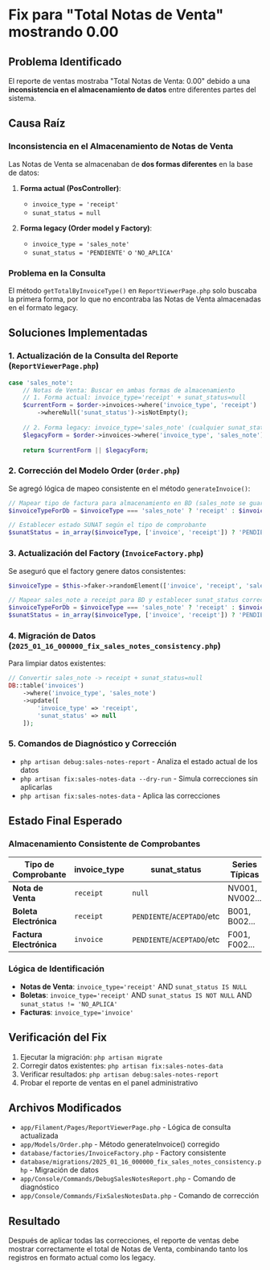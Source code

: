 # Fix para "Total Notas de Venta" mostrando 0.00

## Problema Identificado

El reporte de ventas mostraba "Total Notas de Venta: 0.00" debido a una **inconsistencia en el almacenamiento de datos** entre diferentes partes del sistema.

## Causa Raíz

### Inconsistencia en el Almacenamiento de Notas de Venta

Las Notas de Venta se almacenaban de **dos formas diferentes** en la base de datos:

1. **Forma actual (PosController)**: 
   - `invoice_type = 'receipt'` 
   - `sunat_status = null`

2. **Forma legacy (Order model y Factory)**:
   - `invoice_type = 'sales_note'`
   - `sunat_status = 'PENDIENTE'` o `'NO_APLICA'`

### Problema en la Consulta

El método `getTotalByInvoiceType()` en `ReportViewerPage.php` solo buscaba la primera forma, por lo que no encontraba las Notas de Venta almacenadas en el formato legacy.

## Soluciones Implementadas

### 1. Actualización de la Consulta del Reporte (`ReportViewerPage.php`)

```php
case 'sales_note':
    // Notas de Venta: Buscar en ambas formas de almacenamiento
    // 1. Forma actual: invoice_type='receipt' + sunat_status=null
    $currentForm = $order->invoices->where('invoice_type', 'receipt')
        ->whereNull('sunat_status')->isNotEmpty();
    
    // 2. Forma legacy: invoice_type='sales_note' (cualquier sunat_status)
    $legacyForm = $order->invoices->where('invoice_type', 'sales_note')->isNotEmpty();
    
    return $currentForm || $legacyForm;
```

### 2. Corrección del Modelo Order (`Order.php`)

Se agregó lógica de mapeo consistente en el método `generateInvoice()`:

```php
// Mapear tipo de factura para almacenamiento en BD (sales_note se guarda como receipt)
$invoiceTypeForDb = $invoiceType === 'sales_note' ? 'receipt' : $invoiceType;

// Establecer estado SUNAT según el tipo de comprobante
$sunatStatus = in_array($invoiceType, ['invoice', 'receipt']) ? 'PENDIENTE' : null;
```

### 3. Actualización del Factory (`InvoiceFactory.php`)

Se aseguró que el factory genere datos consistentes:

```php
$invoiceType = $this->faker->randomElement(['invoice', 'receipt', 'sales_note']);

// Mapear sales_note a receipt para BD y establecer sunat_status correcto
$invoiceTypeForDb = $invoiceType === 'sales_note' ? 'receipt' : $invoiceType;
$sunatStatus = in_array($invoiceType, ['invoice', 'receipt']) ? 'PENDIENTE' : null;
```

### 4. Migración de Datos (`2025_01_16_000000_fix_sales_notes_consistency.php`)

Para limpiar datos existentes:

```php
// Convertir sales_note -> receipt + sunat_status=null
DB::table('invoices')
    ->where('invoice_type', 'sales_note')
    ->update([
        'invoice_type' => 'receipt',
        'sunat_status' => null
    ]);
```

### 5. Comandos de Diagnóstico y Corrección

- `php artisan debug:sales-notes-report` - Analiza el estado actual de los datos
- `php artisan fix:sales-notes-data --dry-run` - Simula correcciones sin aplicarlas
- `php artisan fix:sales-notes-data` - Aplica las correcciones

## Estado Final Esperado

### Almacenamiento Consistente de Comprobantes

| Tipo de Comprobante | invoice_type | sunat_status | Series Típicas |
|-------------------|--------------|--------------|---------------|
| **Nota de Venta** | `receipt` | `null` | NV001, NV002... |
| **Boleta Electrónica** | `receipt` | `PENDIENTE`/`ACEPTADO`/etc | B001, B002... |
| **Factura Electrónica** | `invoice` | `PENDIENTE`/`ACEPTADO`/etc | F001, F002... |

### Lógica de Identificación

- **Notas de Venta**: `invoice_type='receipt'` AND `sunat_status IS NULL`
- **Boletas**: `invoice_type='receipt'` AND `sunat_status IS NOT NULL` AND `sunat_status != 'NO_APLICA'`
- **Facturas**: `invoice_type='invoice'`

## Verificación del Fix

1. Ejecutar la migración: `php artisan migrate`
2. Corregir datos existentes: `php artisan fix:sales-notes-data`
3. Verificar resultados: `php artisan debug:sales-notes-report`
4. Probar el reporte de ventas en el panel administrativo

## Archivos Modificados

- `app/Filament/Pages/ReportViewerPage.php` - Lógica de consulta actualizada
- `app/Models/Order.php` - Método generateInvoice() corregido
- `database/factories/InvoiceFactory.php` - Factory consistente
- `database/migrations/2025_01_16_000000_fix_sales_notes_consistency.php` - Migración de datos
- `app/Console/Commands/DebugSalesNotesReport.php` - Comando de diagnóstico
- `app/Console/Commands/FixSalesNotesData.php` - Comando de corrección

## Resultado

Después de aplicar todas las correcciones, el reporte de ventas debe mostrar correctamente el total de Notas de Venta, combinando tanto los registros en formato actual como los legacy.